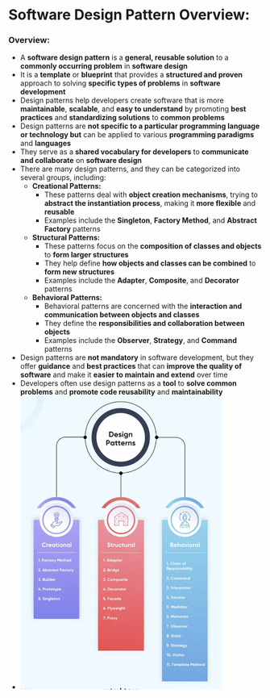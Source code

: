 # Software Design Pattern Overview:

### Overview:
* A **software design pattern** is a **general, reusable solution** to a **commonly occurring problem** in **software 
  design**
* It is a **template** or **blueprint** that provides a **structured and proven** approach to solving **specific types 
  of problems** in **software development**
* Design patterns help developers create software that is more **maintainable**, **scalable**, and **easy to 
  understand** by promoting **best practices** and **standardizing solutions** to **common problems**
* Design patterns are **not specific to a particular programming language or technology but** can be applied to various 
  **programming paradigms** and **languages**
* They serve as a **shared vocabulary for developers** to **communicate and collaborate** on **software design**
* There are many design patterns, and they can be categorized into several groups, including:
  * **Creational Patterns:**
    * These patterns deal with **object creation mechanisms**, trying to **abstract the instantiation process**, making 
      it **more flexible** and **reusable**
    * Examples include the **Singleton**, **Factory Method**, and **Abstract Factory** patterns
  * **Structural Patterns:**
    * These patterns focus on the **composition of classes and objects** to **form larger structures**
    * They help define **how objects and classes can be combined** to **form new structures**
    * Examples include the **Adapter**, **Composite**, and **Decorator** patterns
  * **Behavioral Patterns:**
    * Behavioral patterns are concerned with the **interaction and communication between objects and classes**
    * They define the **responsibilities and collaboration between objects**
    * Examples include the **Observer**, **Strategy**, and **Command** patterns
* Design patterns are **not mandatory** in software development, but they offer **guidance** and **best practices** that 
  can **improve the quality of software** and make it **easier to maintain and extend** over time
* Developers often use design patterns as a **tool** to **solve common problems** and **promote code reusability** and 
  **maintainability**
* <img src="images/Software_Design_Patterns_Diagram.png" width="400">